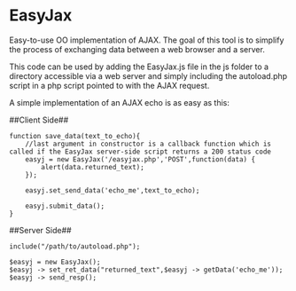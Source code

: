 EasyJax
=======

Easy-to-use OO implementation of AJAX.  The goal of this tool is to simplify the process of exchanging data between a web browser and a server.

This code can be used by adding the EasyJax.js file in the js folder to a directory accessible via a web server and simply including the autoload.php script in a php script pointed to with the AJAX request.

A simple implementation of an AJAX echo is as easy as this:

##Client Side##

	function save_data(text_to_echo){
		//last argument in constructor is a callback function which is called if the EasyJax server-side script returns a 200 status code
		easyj = new EasyJax('/easyjax.php','POST',function(data) {
			alert(data.returned_text);
		});

		easyj.set_send_data('echo_me',text_to_echo);

		easyj.submit_data();
	}

##Server Side##

	include("/path/to/autoload.php"); 

	$easyj = new EasyJax();
	$easyj -> set_ret_data("returned_text",$easyj -> getData('echo_me'));
	$easyj -> send_resp();
